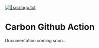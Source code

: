 [{
  "filename": "src/logo.txt"
}]: 🎨
<a href="https://github.com/Cox65/carbon-markdown-action/blob/28/merge/src/logo.txt" target="_blank">![🎨src/logo.txt](https://github.com/Cox65/carbon-markdown-action/raw/28/merge/carbon/8B5vZFE92cchaEYkbTrQSj/logo.txt.png)</a>


# Carbon Github Action
Documentation coming soon...